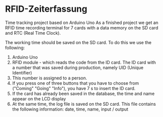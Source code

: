 # RFID-Zeiterfassung
Time tracking project based on Arduino Uno
As a finished project we get an RFID time recording terminal for 7 cards with a data memory on the SD card and RTC (Real Time Clock).

The working time should be saved on the SD card. To do this we use the following:
1. Arduino Uno
2. RFID module - which reads the code from the ID card. The ID card with a number that was saved during production, namely UID (Unique Identifier)
3. This number is assigned to a person.
4. If you press one of three buttons that you have to choose from ("Coming" "Going" "Info"), you have 7 s to insert the ID card.
5. If the card has already been saved in the database, the time and name appear on the LCD display
6. At the same time, the log file is saved on the SD card. This file contains the following information: date, time, name, input / output
